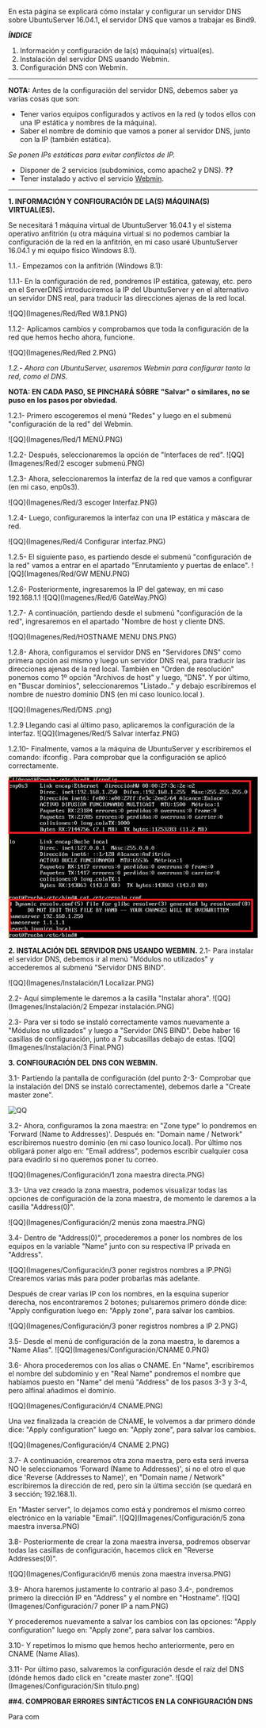 En esta página se explicará cómo instalar y configurar un servidor DNS sobre UbuntuServer 16.04.1, el servidor DNS que vamos a trabajar es Bind9.


***ÍNDICE***
           
1. Información y configuración de la(s) máquina(s) vírtual(es).
2. Instalación del servidor DNS usando Webmin.
3. Configuración DNS con Webmin. 

___

**NOTA:** Antes de la configuración del servidor DNS, debemos saber ya varias cosas que son:
* Tener varios equipos configurados y activos en la red (y todos ellos con una IP estática y nombres de la máquina).
* Saber el nombre de dominio que vamos a poner al servidor DNS, junto con la IP (también estática).

_Se ponen IPs estáticas para evitar conflictos de IP._
* Disponer de 2 servicios (subdominios, como apache2 y DNS). **??**
* Tener instalado y activo el servicio [Webmin](http://www.webmin.com/deb.html).

___

**1. INFORMACIÓN Y CONFIGURACIÓN DE LA(S) MÁQUINA(S) VIRTUAL(ES).**

Se necesitará 1 máquina virtual de UbuntuServer 16.04.1 y el sistema operativo anfitrión (u otra máquina virtual si no podemos cambiar la configuración de la red en la anfitrión, en mi caso usaré UbuntuServer 16.04.1 y mi equipo físico Windows 8.1).

 1.1.- Empezamos con la anfitrión (Windows 8.1):

   1.1.1- En la configuración de red, pondremos IP estática, gateway, etc. pero en el ServerDNS introduciremos la IP del UbuntuServer y en el alternativo un servidor DNS real, para traducir las direcciones ajenas de la red local.
 
 
   ![QQ](Imagenes/Red/Red W8.1.PNG)
   
   1.1.2- Aplicamos cambios y comprobamos que toda la configuración de la red que hemos hecho ahora, funcione.
   
   
   ![QQ](Imagenes/Red/Red 2.PNG)

*1.2.- Ahora con UbuntuServer, usaremos Webmin para configurar tanto la red, como el DNS.* 

__NOTA: EN CADA PASO, SE PINCHARÁ SÓBRE "Salvar" o similares, no se puso en los pasos por obviedad.__

   1.2.1- Primero escogeremos el menú "Redes" y luego en el submenú "configuración de la red" del Webmin.
   
  ![QQ](Imagenes/Red/1 MENÚ.PNG)
  
  1.2.2- Después, seleccionaremos la opción de "Interfaces de red".
  ![QQ](Imagenes/Red/2 escoger submenú.PNG)
  
   1.2.3- Ahora, seleccionaremos la interfaz de la red  que vamos a configurar (en mi caso, enp0s3).
   
  ![QQ](Imagenes/Red/3 escoger Interfaz.PNG)
  
  1.2.4- Luego, configuraremos la interfaz con una IP estática y máscara de red.
 
  ![QQ](Imagenes/Red/4 Configurar interfaz.PNG)
  
  1.2.5- El siguiente paso, es partiendo desde el submenú "configuración de la red" vamos a entrar en el apartado "Enrutamiento y puertas de enlace".
  ![QQ](Imagenes/Red/GW MENU.PNG)
  
  1.2.6- Posteriormente, ingresaremos la IP del gateway, en mi caso 192.168.1.1
   ![QQ](Imagenes/Red/6 GateWay.PNG)
  
  1.2.7- A continuación, partiendo desde el submenú "configuración de la red", ingresaremos en el apartado "Nombre de host y cliente DNS.
  
  ![QQ](Imagenes/Red/HOSTNAME MENU DNS.PNG)

1.2.8- Ahora, configuramos el servidor DNS en "Servidores DNS" como primera opción asi mismo y luego un servidor DNS real, para traducir las direcciones ajenas de la red local. También en "Orden de resolución" ponemos como 1º opción "Archivos de host" y luego, "DNS". Y por último, en "Buscar dominios", seleccionaremos "Listado.." y debajo escribiremos el nombre de nuestro dominio DNS (en mi caso lounico.local ).




  ![QQ](Imagenes/Red/DNS .png)

 1.2.9 Llegando casi al último paso, aplicaremos la configuración de la interfaz.
    ![QQ](Imagenes/Red/5 Salvar interfaz.PNG)

  1.2.10- Finalmente, vamos a la máquina de UbuntuServer y escribiremos el comando: ifconfig . Para comprobar que la configuración se aplicó correctamente.
  
  ![QQ](Imagenes/Red/Final.PNG)

  
**2. INSTALACIÓN DEL SERVIDOR DNS USANDO WEBMIN.**
   2.1- Para instalar el servidor DNS, debemos ir al menú "Módulos no utilizados" y accederemos al submenú "Servidor DNS BIND".
   
   ![QQ](Imagenes/Instalación/1 Localizar.PNG)

   2.2- Aquí simplemente le daremos a la casilla "Instalar ahora".
   ![QQ](Imagenes/Instalación/2 Empezar instalación.PNG)
  
   2.3- Para ver si todo se instaló correctamente vamos nuevamente a "Módulos no utilizados" y luego a "Servidor DNS BIND". Debe haber 16 casillas de configuración, junto a 7 subcasillas debajo de estas.
  ![QQ](Imagenes/Instalación/3 Final.PNG)

 
**3. CONFIGURACIÓN DEL DNS CON WEBMIN.**

   3.1- Partiendo la pantalla de configuración (del punto 2-3- Comprobar que la instalación del DNS se instaló correctamente), debemos darle a "Create master zone".
   
   ![QQ](Imagenes/Instalación/zonas.PNG)

   3.2- Ahora, configuramos la zona maestra: en "Zone type" lo pondremos en 'Forward (Name to Addresses)'. Después en: "Domain name / Network" escribiremos nuestro dominio (en mi caso lounico.local). Por último nos obligará poner algo en: "Email address", podemos escribir cualquier cosa para evadirlo si no queremos poner tu correo.
 

   ![QQ](Imagenes/Configuración/1 zona maestra directa.PNG)
  
   3.3- Una vez creado la zona maestra, podemos visualizar todas las opciones de configuración de la zona maestra, de momento le daremos a la casilla "Address(0)".
   
  ![QQ](Imagenes/Configuración/2 menús zona maestra.PNG)

   3.4- Dentro de "Address(0)", procederemos a poner los nombres de los equipos en la variable "Name" junto con su respectiva IP privada en "Address".
   
  ![QQ](Imagenes/Configuración/3 poner registros nombres a IP.PNG)
   Crearemos varias más para poder probarlas más adelante.

Después de crear varias IP con los nombres, en la esquina superior derecha, nos encontraremos 2 botones; pulsaremos primero dónde dice: "Apply configuration luego en: "Apply zone", para salvar los cambios.

   ![QQ](Imagenes/Configuración/3 poner registros nombres a IP 2.PNG)
   
   3.5- Desde el menú de configuración de la zona maestra, le daremos a "Name Alias".
            ![QQ](Imagenes/Configuración/CNAME 0.PNG)
   
   3.6- Ahora procederemos con los alias o CNAME. En "Name", escribiremos el nombre del subdominio y en "Real Name" pondremos el nombre que habíamos puesto en "Name" del menú "Address" de los pasos 3-3 y 3-4, pero alfinal añadimos el dominio.
 
   ![QQ](Imagenes/Configuración/4 CNAME.PNG)
   
   Una vez finalizada la creación de CNAME, le volvemos a dar primero dónde dice: "Apply configuration" luego en: "Apply zone", para salvar los cambios.
 
![QQ](Imagenes/Configuración/4 CNAME 2.PNG)

   3.7- A continuación, crearemos otra zona maestra, pero esta será inversa NO le seleccionamos 'Forward (Name to Addresses)', si no el otro el que dice 'Reverse (Addresses to Name)', en "Domain name / Network" escribiremos la dirección de red, pero sin la última sección (se quedará en 3 sección; 192.168.1).
 
 En "Master server", lo dejamos como está y pondremos el mismo correo electrónico en la variable "Email". 
   ![QQ](Imagenes/Configuración/5 zona maestra inversa.PNG)
  
   3.8- Posteriormente de crear la zona maestra inversa, podremos observar todas las casillas de configuración, hacemos click en "Reverse Addresses(0)".
   
   ![QQ](Imagenes/Configuración/6 menús zona maestra inversa.PNG)

   
   3.9- Ahora haremos justamente lo contrario al paso 3.4-, pondremos primero la dirección IP en "Address" y el nombre en "Hostname".
 ![QQ](Imagenes/Configuración/7 poner IP a nam.PNG)
 
 Y procederemos nuevamente a salvar los cambios con las opciones: "Apply configuration" luego en: "Apply zone", para salvar los cambios.

   3.10- Y repetimos lo mismo que hemos hecho anteriormente, pero en CNAME (Name Alias).
   
   
   3.11- Por último paso, salvaremos la configuración desde el raíz del DNS (dónde hemos dado click en "create master zone".
    ![QQ](Imagenes/Configuración/Sin título.png)
   
   
  
**##4. COMPROBAR ERRORES SINTÁCTICOS EN LA CONFIGURACIÓN DNS**

Para com
